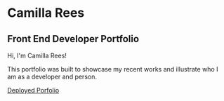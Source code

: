 # Camilla Rees
## Front End Developer Portfolio

Hi, I'm Camilla Rees!

This portfolio was built to showcase my recent works and illustrate who I am as a developer and person.

[Deployed Porfolio](https://camillarees.netlify.app/)
